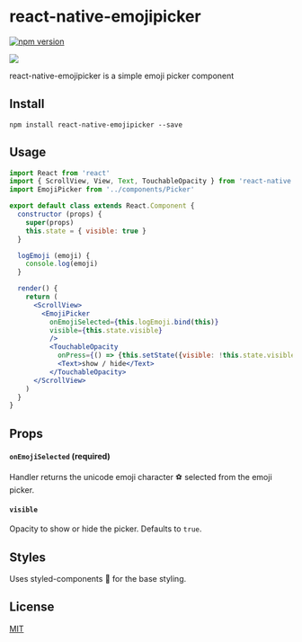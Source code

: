 # react-native-emojipicker

[![npm version](https://badge.fury.io/js/react-native-emojipicker.svg)](https://badge.fury.io/js/react-native-emojipicker)

![](https://raw.githubusercontent.com/StevenIseki/react-native-emojipicker/master/screenshot.gif)

react-native-emojipicker is a simple emoji picker component

## Install

`npm install react-native-emojipicker --save`

## Usage

```jsx
import React from 'react'
import { ScrollView, View, Text, TouchableOpacity } from 'react-native'
import EmojiPicker from '../components/Picker'

export default class extends React.Component {
  constructor (props) {
    super(props)
    this.state = { visible: true }
  }

  logEmoji (emoji) {
    console.log(emoji)
  }

  render() {
    return (
      <ScrollView>
        <EmojiPicker
          onEmojiSelected={this.logEmoji.bind(this)}
          visible={this.state.visible}
          />
          <TouchableOpacity
            onPress={() => {this.setState({visible: !this.state.visible})}}>
            <Text>show / hide</Text>
          </TouchableOpacity>
      </ScrollView>
    )
  }
}
```

## Props

#### `onEmojiSelected` (required)
Handler returns the unicode emoji character ⚽️ selected from the emoji picker.

#### `visible`
Opacity to show or hide the picker. Defaults to `true`.

## Styles
Uses styled-components 💅 for the base styling.

## License

[MIT](http://isekivacenz.mit-license.org/)
